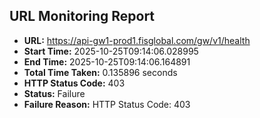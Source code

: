 ## URL Monitoring Report

- **URL:** https://api-gw1-prod1.fisglobal.com/gw/v1/health
- **Start Time:** 2025-10-25T09:14:06.028995
- **End Time:** 2025-10-25T09:14:06.164891
- **Total Time Taken:** 0.135896 seconds
- **HTTP Status Code:** 403
- **Status:** Failure
- **Failure Reason:** HTTP Status Code: 403
